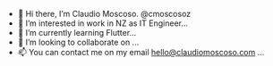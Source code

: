 - 👋 Hi there, I’m Claudio Moscoso. @cmoscosoz
- 👀 I’m interested in work in NZ as IT Engineer...
- 🌱 I’m currently learning Flutter...
- 💞️ I’m looking to collaborate on ...
- 📫 You can contact me on my email hello@claudiomoscoso.com ...

<!---
cmoscosoz/cmoscosoz is a ✨ special ✨ repository because its `README.md` (this file) appears on your GitHub profile.
You can click the Preview link to take a look at your changes.
--->
